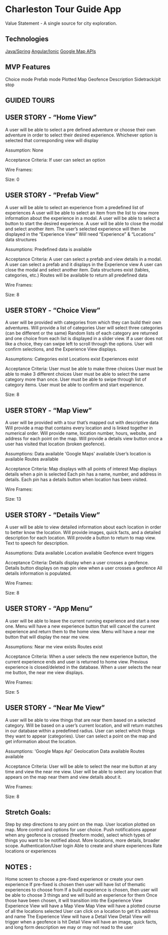 Charleston Tour Guide App
=====================
Value Statement - A single source for city exploration.

## Technologies
[Java/Spring](https://spring.io/)
[Angular/Ionic](https://angularjs.org/)
[Google Map APIs](https://developers.google.com/maps/)

## MVP Features
Choice mode
Prefab mode
Plotted Map
Geofence
Description
Sidetrack/pit stop

## GUIDED TOURS

## USER STORY - “Home View”

A user will be able to select a pre defined adventure or choose their own adventure  in order to select their desired experience.
Whichever option is selected that corresponding view will display

Assumption:
None

Acceptance Criteria:
If user can select an option

Wire Frames:

Size: 0

## USER STORY - “Prefab View”

A user will be able to select an experience from a predefined list of experiences
A user will be able to select an item from the list to view more information about the experience in a modal.
A user will be able to select a button to start the desired experience.
A user will be able to close the modal and select another item.
The user’s selected experience will then be displayed in the “Experience View”
Will need “Experience” & “Locations” data structures

Assumptions:
Predefined data is available


Acceptance Criteria:
A user can select a prefab and view details in a modal.
A user can select a prefab and it displays in the Experience view
A user can close the modal and select another item.
Data structures exist (tables, categories, etc.)
Routes will be available to return all predefined data

Wire Frames:

Size: 8

## USER STORY - “Choice View”

A user will be provided with categories from which they can build their own adventures.
Will provide a list of categories
User will select three categories (can be different or the same)
Random lists of each category are returned and one choice from each list is displayed in a slider view.
If a user does not like a choice, they can swipe left to scroll through the options.
User will confirm selections, and the Experience View displays.

Assumptions:
Categories exist
Locations exist
Experiences exist

Acceptance Criteria:
User must be able to make three choices
User must be able to make 3 different choices
User must be able to select the same category more than once.
User must be able to swipe through list of category items.
User must be able to confirm and start experience.

Size: 8

## USER STORY - “Map View”

A user will be provided with a tour that’s mapped out with descriptive data
Will provide a map that contains every location and is linked together in numerical order.
Will provide name, location number, hours, website,  and address for each point on the map.
Will provide a details view button once a user has visited that location (broken geofence).

Assumptions:
Data available
'Google Maps' available
User’s location is available
Routes available

Acceptance Criteria:
Map displays with all points of interest
Map displays details when a pin is selected
Each pin has a name, number, and address in details.
Each pin has a details button when location has been visited.

Wire Frames:

Size: 13

## USER STORY - “Details View”

A user will be able to view detailed information about each location in order to better know the location.
Will provide images, quick facts, and a detailed description for each location.
Will provide a button to return to map view.
Text to speech for description.


Assumptions:
Data available
Location available
Geofence event triggers


Acceptance Criteria:
Details display when a user crosses a geofence.
Details button displays on map pin view when a user crosses a geofence
All details information is populated.

Wire Frames:

Size: 8

## USER STORY - “App Menu”

A user will be able to leave the current running experience and start a new one.
Menu will have a new experience button that will cancel the current experience and return them to the home view.
Menu will have a near me button that will display the near me view.

Assumptions:
Near me view exists
Routes exist

Acceptance Criteria:
When a user selects the new experience button, the current experience ends and user is returned to home view.
Previous experience is closed/deleted in the database.
When a user selects the near me button, the near me view displays.

Wire Frames:

Size: 5

## USER STORY - “Near Me View”

A user will be able to view things that are near them based on a selected category.
Will be based on a user’s current location, and will return matches in our database within a predefined radius.
User can select which things they want to appear (categories).
User can select a point on the map and get information about the location.

Assumptions:
'Google Maps Api'
Geolocation
Data available
Routes available

Acceptance Criteria:
User will be able to select the near me button at any time and view the near me view.
User will be able to select any location that appears on the map near them and view details about it.


Wire Frames:

Size: 8


## Stretch Goals:
Step by step directions to any point on the map.
User location plotted on map.
More control and options for user choice.
Push notifications appear when any geofence is crossed (freeform mode), select which types of things you want to be notified about.
More locations, more details, broader scope.
Authentication/User login
Able to create and share experiences
Rate locations or experiences

## NOTES :

Home screen to choose a pre-fixed experience or create your own experience
If pre-fixed is chosen then user will have list of thematic experiences to choose from
If a build experience is chosen, then user will be able to choose 3 things and we will build an experience for them
Once those have been chosen, it will transition into the Experience View
Experience View will have a Map View
Map View will have a plotted course of all the locations selected
User can click on a location to get it’s address and name
The Experience View will have a Detail View
Detail View will trigger when a geofence is hit
Detail View will have an image, quick facts, and long form description we may or may not read to the user

